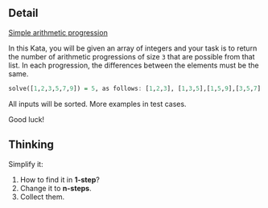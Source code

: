 ## Detail

[Simple arithmetic progression](https://www.codewars.com/kata/simple-arithmetic-progression/train/haskell)

In this Kata, you will be given an array of integers and your task is to return the number of arithmetic progressions of size `3` that are possible from that list. In each progression, the differences between the elements must be the same.

```haskell
solve([1,2,3,5,7,9]) = 5, as follows: [1,2,3], [1,3,5],[1,5,9],[3,5,7], and [5,7,9].
```

All inputs will be sorted. More examples in test cases. 

Good luck!

## Thinking

Simplify it:

1.  How to find it in **1-step**?
2.  Change it to **n-steps**.
3.  Collect them.